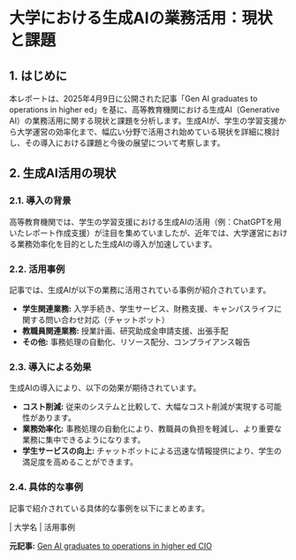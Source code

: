 # 大学における生成AIの業務活用：現状と課題

## 1. はじめに

本レポートは、2025年4月9日に公開された記事「Gen AI graduates to operations in higher ed」を基に、高等教育機関における生成AI（Generative AI）の業務活用に関する現状と課題を分析します。生成AIが、学生の学習支援から大学運営の効率化まで、幅広い分野で活用され始めている現状を詳細に検討し、その導入における課題と今後の展望について考察します。

## 2. 生成AI活用の現状

### 2.1. 導入の背景

高等教育機関では、学生の学習支援における生成AIの活用（例：ChatGPTを用いたレポート作成支援）が注目を集めていましたが、近年では、大学運営における業務効率化を目的とした生成AIの導入が加速しています。

### 2.2. 活用事例

記事では、生成AIが以下の業務に活用されている事例が紹介されています。

* **学生関連業務:** 入学手続き、学生サービス、財務支援、キャンパスライフに関する問い合わせ対応（チャットボット）
* **教職員関連業務:** 授業計画、研究助成金申請支援、出張手配
* **その他:** 事務処理の自動化、リソース配分、コンプライアンス報告

### 2.3. 導入による効果

生成AIの導入により、以下の効果が期待されています。

* **コスト削減:** 従来のシステムと比較して、大幅なコスト削減が実現する可能性があります。
* **業務効率化:** 事務処理の自動化により、教職員の負担を軽減し、より重要な業務に集中できるようになります。
* **学生サービスの向上:** チャットボットによる迅速な情報提供により、学生の満足度を高めることができます。

### 2.4. 具体的な事例

記事で紹介されている具体的な事例を以下にまとめます。

| 大学名 | 活用事例 

**元記事:** [Gen AI graduates to operations in higher ed CIO](https://www.cio.com/article/3951815/gen-ai-graduates-to-operations-in-higher-ed.html)